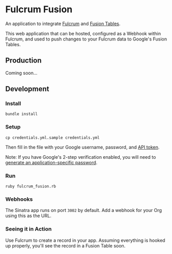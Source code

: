 Fulcrum Fusion
==============

An application to integrate [Fulcrum](http://fulcrumapp.com/) and [Fusion Tables](http://www.google.com/drive/apps.html#fusiontables).

This web application that can be hosted, configured as a Webhook within
Fulcrum, and used to push changes to your Fulcrum data to Google's Fusion
Tables.

Production
----------

Coming soon...

Development
-----------

### Install

```
bundle install
```

### Setup

```
cp credentials.yml.sample credentials.yml
```

Then fill in the file with your Google username, password, and [API token](https://cloud.google.com/console).

Note: If you have Google's 2-step verification enabled, you will need to
[generate an application-specific password](https://accounts.google.com/b/0/IssuedAuthSubTokens).

### Run

```
ruby fulcrum_fusion.rb
```

### Webhooks

The Sinatra app runs on port `3002` by default. Add a webhook for your Org
using this as the URL.

### Seeing it in Action

Use Fulcrum to create a record in your app. Assuming everything is hooked up
properly, you'll see the record in a Fusion Table soon.

